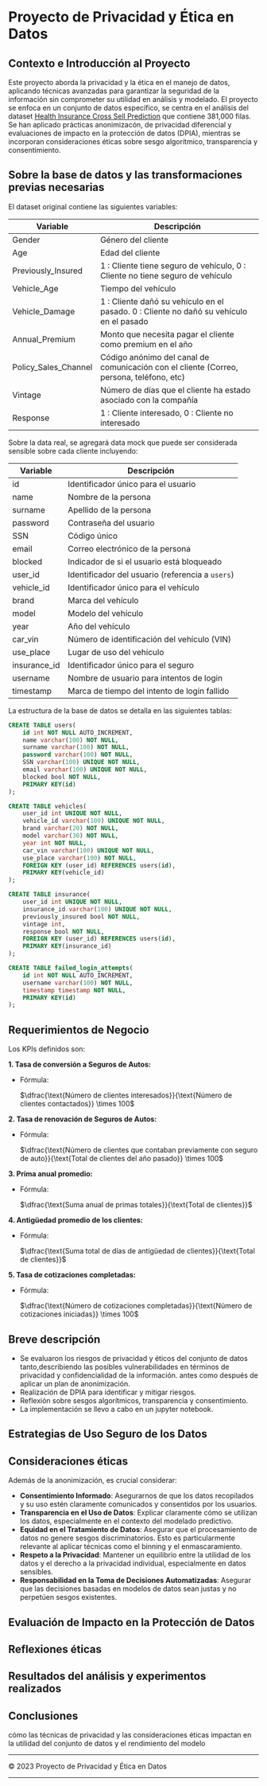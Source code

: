 

# Proyecto de Privacidad y Ética en Datos

## Contexto e Introducción al Proyecto

Este proyecto aborda la privacidad y la ética en el manejo de datos, aplicando técnicas avanzadas para garantizar la seguridad de la información sin comprometer su utilidad en análisis y modelado. El proyecto se enfoca en un conjunto de datos específico, se centra en el análisis del dataset [Health Insurance Cross Sell Prediction](https://www.kaggle.com/datasets/anmolkumar/health-insurance-cross-sell-prediction) que contiene 381,000 filas. Se han aplicado prácticas anonimizacón, de privacidad diferencial y evaluaciones de impacto en la protección de datos (DPIA), mientras se incorporan consideraciones éticas sobre sesgo algorítmico, transparencia y consentimiento.

## Sobre la base de datos y las transformaciones previas necesarias

El dataset original contiene las siguientes variables:

| Variable              | Descripción                                                   |
|----------------------|---------------------------------------------------------------|
| Gender               | Género del cliente                                            |
| Age                  | Edad del cliente                                              |
| Previously_Insured   | 1 : Cliente tiene seguro de vehículo, 0 : Cliente no tiene seguro de vehículo |
| Vehicle_Age          | Tiempo del vehículo                                           |
| Vehicle_Damage       | 1 : Cliente dañó su vehículo en el pasado. 0 : Cliente no dañó su vehículo en el pasado |
| Annual_Premium       | Monto que necesita pagar el cliente como premium en el año   |
| Policy_Sales_Channel | Código anónimo del canal de comunicación con el cliente (Correo, persona, teléfono, etc) |
| Vintage              | Número de días que el cliente ha estado asociado con la compañía |
| Response             | 1 : Cliente interesado, 0 : Cliente no interesado              |


Sobre la data real, se agregará data mock que puede ser considerada sensible sobre cada cliente incluyendo:

| Variable      | Descripción                                      |
|---------------|--------------------------------------------------|
| id            | Identificador único para el usuario              |
| name          | Nombre de la persona                             |
| surname       | Apellido de la persona                           |
| password      | Contraseña del usuario                           |
| SSN           | Código único                    |
| email         | Correo electrónico de la persona                 |
| blocked       | Indicador de si el usuario está bloqueado        |
| user_id       | Identificador del usuario (referencia a `users`) |
| vehicle_id    | Identificador único para el vehículo             |
| brand         | Marca del vehículo                               |
| model         | Modelo del vehículo                              |
| year          | Año del vehículo                                 |
| car_vin       | Número de identificación del vehículo (VIN)      |
| use_place     | Lugar de uso del vehículo                        |
| insurance_id  | Identificador único para el seguro               |
| username      | Nombre de usuario para intentos de login        |
| timestamp     | Marca de tiempo del intento de login fallido    |




La estructura de la base de datos se detalla en las siguientes tablas:

```sql
CREATE TABLE users(
    id int NOT NULL AUTO_INCREMENT,
    name varchar(100) NOT NULL,
    surname varchar(100) NOT NULL,
    password varchar(100) NOT NULL,
    SSN varchar(100) UNIQUE NOT NULL,
    email varchar(100) UNIQUE NOT NULL,
    blocked bool NOT NULL,
    PRIMARY KEY(id)
);

CREATE TABLE vehicles(
    user_id int UNIQUE NOT NULL,
    vehicle_id varchar(100) UNIQUE NOT NULL,
    brand varchar(20) NOT NULL,
    model varchar(30) NOT NULL,
    year int NOT NULL,
    car_vin varchar(100) UNIQUE NOT NULL,
    use_place varchar(100) NOT NULL,
    FOREIGN KEY (user_id) REFERENCES users(id),
    PRIMARY KEY(vehicle_id)
);

CREATE TABLE insurance(
    user_id int UNIQUE NOT NULL,
    insurance_id varchar(100) UNIQUE NOT NULL,
    previously_insured bool NOT NULL,
    vintage int,
    response bool NOT NULL, 
    FOREIGN KEY (user_id) REFERENCES users(id),
    PRIMARY KEY(insurance_id)
);

CREATE TABLE failed_login_attempts(
    id int NOT NULL AUTO_INCREMENT,
    username varchar(100) NOT NULL,
    timestamp timestamp NOT NULL,
    PRIMARY KEY(id)
);


```

## Requerimientos de Negocio

Los KPIs definidos son:



**1. Tasa de conversión a Seguros de Autos:** 
   - Fórmula:

     $\dfrac{\text{Número de clientes interesados}}{\text{Número de clientes contactados}} \times 100$

**2. Tasa de renovación de Seguros de Autos:** 
   - Fórmula:

     $\dfrac{\text{Número de clientes que contaban previamente con seguro de auto}}{\text{Total de clientes del año pasado}} \times 100$

**3. Prima anual promedio:** 
   - Fórmula:

     $\dfrac{\text{Suma anual de primas totales}}{\text{Total de clientes}}$

**4. Antigüedad promedio de los clientes:** 
   - Fórmula:

     $\dfrac{\text{Suma total de días de antigüedad de clientes}}{\text{Total de clientes}}$

**5. Tasa de cotizaciones completadas:** 
   - Fórmula:

     $\dfrac{\text{Número de cotizaciones completadas}}{\text{Número de cotizaciones iniciadas}} \times 100$



## Breve descripción

   - Se evaluaron los riesgos de privacidad y éticos del conjunto de datos tanto,describiendo las posibles vulnerabilidades en términos de privacidad y confidencialidad de la información. antes como después de aplicar un plan de anonimización.
   - Realización de DPIA para identificar y mitigar riesgos.
   - Reflexión sobre sesgos algorítmicos, transparencia y consentimiento.
   - La implementación se llevo a cabo en un jupyter notebook.




## Estrategias de Uso Seguro de los Datos


## Consideraciones éticas

Además de la anonimización, es crucial considerar:

- **Consentimiento Informado**: Asegurarnos de que los datos recopilados y su uso estén claramente comunicados y consentidos por los usuarios.
- **Transparencia en el Uso de Datos**: Explicar claramente cómo se utilizan los datos, especialmente en el contexto del modelado predictivo.
- **Equidad en el Tratamiento de Datos**: Asegurar que el procesamiento de datos no genere sesgos discriminatorios. Esto es particularmente relevante al aplicar técnicas como el binning y el enmascaramiento.
- **Respeto a la Privacidad**: Mantener un equilibrio entre la utilidad de los datos y el derecho a la privacidad individual, especialmente en datos sensibles.
- **Responsabilidad en la Toma de Decisiones Automatizadas**: Asegurar que las decisiones basadas en modelos de datos sean justas y no perpetúen sesgos existentes.




## Evaluación de Impacto en la Protección de Datos



## Reflexiones éticas


## Resultados del análisis y experimentos realizados


## Conclusiones

cómo las técnicas de privacidad y las
consideraciones éticas impactan en la utilidad del conjunto de datos y el rendimiento del
modelo





---

&copy; 2023 Proyecto de Privacidad y Ética en Datos

---

